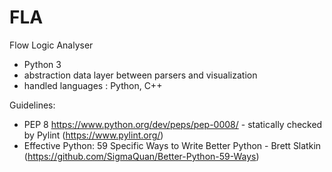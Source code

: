 # FLA
Flow Logic Analyser

- Python 3
- abstraction data layer between parsers and visualization
- handled languages : Python, C++

Guidelines:

- PEP 8 https://www.python.org/dev/peps/pep-0008/ - statically checked by Pylint (https://www.pylint.org/)
- Effective Python: 59 Specific Ways to Write Better Python - Brett Slatkin
  (https://github.com/SigmaQuan/Better-Python-59-Ways)
